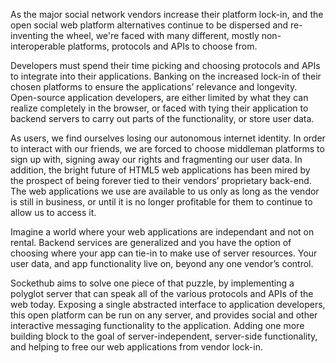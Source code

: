 As the major social network vendors increase their platform lock-in,  and the open social web platform alternatives continue to be dispersed and re-inventing the wheel, we're faced with many different, mostly non-interoperable platforms, protocols and APIs to choose from.

Developers must spend their time picking and choosing protocols and APIs to integrate into their applications. Banking on the increased lock-in of their chosen platforms to ensure the applications’ relevance and longevity. Open-source application developers, are either limited by what they can realize completely in the browser, or faced with tying their application to backend servers to carry out parts of the functionality, or store user data.

As users, we find ourselves losing our autonomous internet identity. In order to interact with our friends, we are forced to choose middleman platforms to sign up with, signing away our rights and fragmenting our user data.  In addition, the bright future of HTML5 web applications has been mired by the prospect of being forever tied to their vendors’ proprietary back-end. The web applications we use are available to us only as long as the vendor is still in business, or until it is no longer profitable for them to continue to allow us to access it.  


Imagine a world where your web applications are independant and not on rental. Backend services are generalized and you have the option of choosing where your app can tie-in to make use of server resources. Your user data, and app functionality live on, beyond any one vendor’s control.   

Sockethub aims to solve one piece of that puzzle, by implementing a polyglot server that can speak all of the various protocols and APIs of the web today. Exposing a single abstracted interface to application developers, this open platform can be run on any server, and provides social and other interactive messaging functionality to the application. Adding one more building block to the goal of server-independent, server-side functionality, and helping to free our web applications from vendor lock-in.

